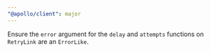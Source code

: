 ```yaml
---
"@apollo/client": major
---
```


Ensure the `error` argument for the `delay` and `attempts` functions on `RetryLink` are an `ErrorLike`.
